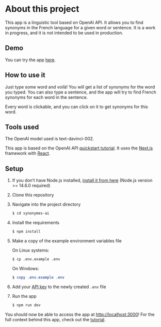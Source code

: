 # About this project

This app is a linguistic tool based on OpenAI API. It allows you to find synonyms in the French language for a given word or sentence. It is a work in progress, and it is not intended to be used in production.

## Demo

You can try the app [here](https://gravelfy.github.io/synonymes-ai/).

## How to use it

Just type some word and voilà! You will get a list of synonyms for the word you typed. You can also type a sentence, and the app will try to find French synonyms for each word in the sentence.

Every word is clickable, and you can click on it to get synonyms for this word.

## Tools used

The OpenAI model used is text-davinci-002.

This app is based on the OpenAI API [quickstart tutorial](https://beta.openai.com/docs/quickstart). It uses the [Next.js](https://nextjs.org/) framework with [React](https://reactjs.org/).

## Setup

1. If you don’t have Node.js installed, [install it from here](https://nodejs.org/en/) (Node.js version >= 14.6.0 required)

2. Clone this repository

3. Navigate into the project directory

   ```bash
   $ cd synonymes-ai
   ```

4. Install the requirements

   ```bash
   $ npm install
   ```

5. Make a copy of the example environment variables file

   On Linux systems:

   ```bash
   $ cp .env.example .env
   ```

   On Windows:

   ```powershell
   $ copy .env.example .env
   ```

6. Add your [API key](https://beta.openai.com/account/api-keys) to the newly created `.env` file

7. Run the app

   ```bash
   $ npm run dev
   ```

You should now be able to access the app at [http://localhost:3000](http://localhost:3000)! For the full context behind this app, check out the [tutorial](https://beta.openai.com/docs/quickstart).
